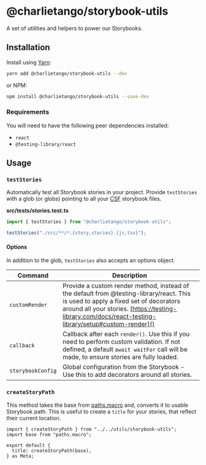 # @charlietango/storybook-utils

A set of utilities and helpers to power our Storybooks.

## Installation

Install using [Yarn](https://yarnpkg.com):

```sh
yarn add @charlietango/storybook-utils --dev
```

or NPM:

```sh
npm install @charlietango/storybook-utils --save-dev
```

### Requirements

You will need to have the following peer dependencies installed:

- `react`
- `@testing-library/react`

## Usage

### `testStories`

Automatically test all Storybook stories in your project. Provide `testStories` with a glob (or globs) pointing to all your [CSF](https://storybook.js.org/docs/react/api/csf) storybook files.

**src/**tests**/stories.test.ts**

```ts
import { testStories } from "@charlietango/storybook-utils";

testStories("./src/**/*.{story,stories}.{js,tsx}");
```

#### Options

In addition to the glob, `testStories` also accepts an options object.

| Command           | Description                                                                                                                                                                                                                                 |
| ----------------- | ------------------------------------------------------------------------------------------------------------------------------------------------------------------------------------------------------------------------------------------- |
| `customRender`    | Provide a custom render method, instead of the default from @testing-library/react. This is used to apply a fixed set of decorators around all your stories. [https://testing-library.com/docs/react-testing-library/setup#custom-render]() |
| `callback`        | Callback after each `render()`. Use this if you need to perform custom validation. If not defined, a default `await waitFor` call will be made, to ensure stories are fully loaded.                                                         |
| `storybookConfig` | Global configuration from the Storybook - Use this to add decorators around all stories.                                                                                                                                                    |

### `createStoryPath`

This method takes the base from [paths.macro](https://github.com/storybookjs/paths.macro) and, converts it to usable Storybook path.
This is useful to create a `title` for your stories, that reflect their current location.

```tsx
import { createStoryPath } from "../../utils/storybook-utils";
import base from "paths.macro";

export default {
  title: createStoryPath(base),
} as Meta;
```
